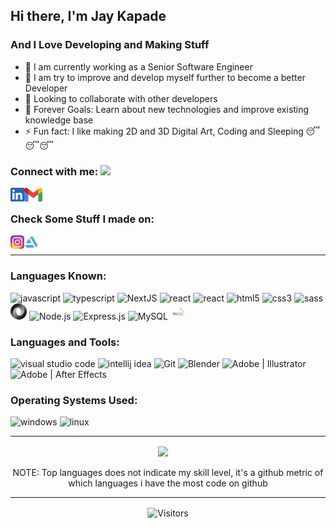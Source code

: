 ## Hi there, I'm Jay Kapade

### And I Love Developing and Making Stuff

- 🔭 I am currently working as a Senior Software Engineer
- 🌱 I am try to improve and develop myself further to become a better Developer
- 👯 Looking to collaborate with other developers
- 🥅 Forever Goals: Learn about new technologies and improve existing knowledge base
- ⚡ Fun fact: I like making 2D and 3D Digital Art, Coding and Sleeping 😴😴😴

### Connect with me: <img src="https://media.giphy.com/media/LnQjpWaON8nhr21vNW/giphy.gif" height="32">

[<img align="left" alt="Jay| LinkedIn" height="22px" src="./SocialLogo/LinkedIn.png" />][linkedin]
[<img align="left" alt="Jay| LinkedIn" height="22px" src="./SocialLogo/Gmail.png" />][gmail]

<br/>

### Check Some Stuff I made on:
[<img align="left" alt="Jay | Instagram" height="22px" src="./SocialLogo/Instagram.png" />][instagram]
[<img align="left" alt="Jay | Artstation" height="22px" src="./SocialLogo/Artstation.png" />][artstation]
<br />

---
### Languages Known:
<p align="left">
<img alt="javascript" width="26px" src="https://img.icons8.com/color/240/000000/javascript.png" />
<img alt="typescript" width="26px" src="https://img.icons8.com/color/240/000000/typescript.png" />
<img alt="NextJS" width="26px" src="https://img.icons8.com/color/240/000000/nextjs.png" />
<img alt="react" width="26px" src="https://img.icons8.com/color/240/000000/react-native.png" />
<img alt="react" width="26px" src="https://vuejs.org/images/logo.png" />
<img alt="html5" width="26px" src="https://img.icons8.com/color/240/000000/html-5.png">
<img alt="css3" width="26px" src="https://img.icons8.com/color/240/000000/css3.png">
<img alt="sass" width="26px" src="https://img.icons8.com/color/240/000000/sass.png">
<img alt="json" width="26px" src="https://raw.githubusercontent.com/github/explore/80688e429a7d4ef2fca1e82350fe8e3517d3494d/topics/json/json.png">
<img alt="Node.js" width="56px" height="auto" src="https://nodejs.org/static/logos/nodejsDark.svg">
<img alt="Express.js" width="26px" src="https://www.pngfind.com/pngs/m/136-1363736_express-js-icon-png-transparent-png.png">
<img alt="MySQL" width="26px" src="https://upload.wikimedia.org/wikipedia/commons/2/29/Postgresql_elephant.svg">
<img alt="MySQL" width="26px" src="https://raw.githubusercontent.com/github/explore/80688e429a7d4ef2fca1e82350fe8e3517d3494d/topics/mysql/mysql.png">
<p>

### Languages and Tools:
<p align="left">
<img alt="visual studio code" width="26px" src="https://img.icons8.com/fluent/240/000000/visual-studio-code-2019.png" />
<img alt="intellij idea" width="26px" src="https://img.icons8.com/color/240/000000/intellij-idea.png" />
<img alt="Git" width="26px" src="https://img.icons8.com/color/240/000000/git.png">
<img alt="Blender" width="26px" src="https://img.icons8.com/color/240/000000/blender-3d.png"/>
<img alt="Adobe | Illustrator" width="26px" src="https://img.icons8.com/color/240/000000/adobe-illustrator--v1.png"/>
<img alt="Adobe | After Effects" width="26px" src="https://img.icons8.com/color/240/000000/adobe-after-effects--v1.png"/>
</p>

### Operating Systems Used:
<p align="left">
<img alt="windows" width="26px" src="https://img.icons8.com/color/240/000000/windows-10.png">
<img alt="linux" width="26px" src="https://img.icons8.com/color/96/000000/linux.png">
</p>

---
<div align="center" gap="20px">
  <img align="center" src="https://github-readme-stats.vercel.app/api/top-langs?username=jaykapade&layout=compact&show_icons=true&hide_border=true&count_private=true&include_all_commits=true&theme=radical" />  &nbsp;&nbsp;&nbsp;
<!-- <img align="center" src="https://github-readme-stats.vercel.app/api?username=jaykapade&show_icons=true&theme=dracula&hide=stars,issues" /> -->
</div>
<br/>
<div align="center">
NOTE: Top languages does not indicate my skill level, it's a github metric of which languages i have the most code on github
</div>

---
<p align="center">                           
  <img align=center  src="https://visitor-badge.laobi.icu/badge?page_id=jazzdestructor.jazzdestructor" alt="Visitors">                     
</p>




[linkedin]: https://www.linkedin.com/in/jaykapade
[gmail]: mailto:jaykapade@gmail.com
[instagram]: https://www.instagram.com/i_create_some_stuff
[artstation]: jazzdestructor.artstation.com
